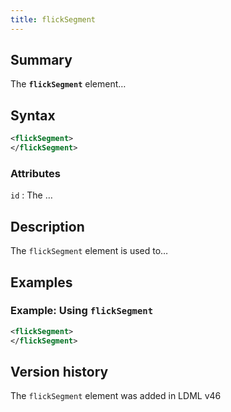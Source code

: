 ```yaml
---
title: flickSegment
---
```


## Summary

The **`flickSegment`** element…

## Syntax

```xml
<flickSegment>
</flickSegment>
```

### Attributes

`id`
:   The …

## Description

The `flickSegment` element is used to…

## Examples

### Example: Using `flickSegment`

```xml
<flickSegment>
</flickSegment>
```

## Version history

The `flickSegment` element was added in LDML v46

<!-- ## See also

- … -->
